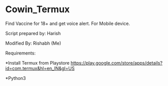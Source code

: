 # Cowin_Termux
Find Vaccine for 18+ and get voice alert. For Mobile device.

Script prepared by: Harish

Modified By: Rishabh (Me)

Requirements:

*Install Termux from Playstore
https://play.google.com/store/apps/details?id=com.termux&hl=en_IN&gl=US

*Python3

